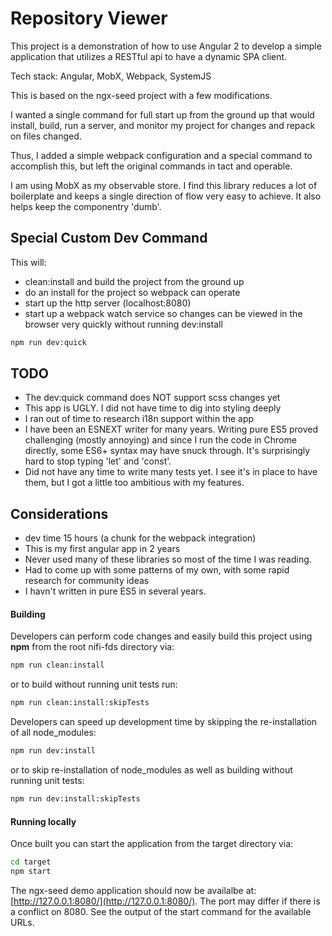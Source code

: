 # Repository Viewer

This project is a demonstration of how to use Angular 2 to develop a simple application that utilizes a RESTful api to have a dynamic SPA client.

Tech stack:
Angular, MobX, Webpack, SystemJS

This is based on the ngx-seed project with a few modifications.

I wanted a single command for full start up from the ground up that would install, build, run a server, and monitor my project for changes and repack on files changed.

Thus, I added a simple webpack configuration and a special command to accomplish this, but left the original commands in tact and operable.

I am using MobX as my observable store. I find this library reduces a lot of boilerplate and keeps a single direction of flow very easy to achieve. It also helps keep the componentry 'dumb'.

## Special Custom Dev Command

This will:
 - clean:install and build the project from the ground up
 - do an install for the project so webpack can operate
 - start up the http server (localhost:8080)
 - start up a webpack watch service so changes can be viewed in the browser very quickly without running dev:install

```bash
npm run dev:quick
```

## TODO

 - The dev:quick command does NOT support scss changes yet
 - This app is UGLY. I did not have time to dig into styling deeply
 - I ran out of time to research i18n support within the app
 - I have been an ESNEXT writer for many years. Writing pure ES5 proved challenging (mostly annoying) and since I run the code in Chrome directly, some ES6+ syntax may have snuck through. It's surprisingly hard to stop typing 'let' and 'const'.
 - Did not have any time to write many tests yet. I see it's in place to have them, but I got a little too ambitious with my features.

 ## Considerations

- dev time 15 hours (a chunk for the webpack integration)
- This is my first angular app in 2 years
- Never used many of these libraries so most of the time I was reading.
- Had to come up with some patterns of my own, with some rapid research for community ideas
- I havn't written in pure ES5 in several years.

#### Building
Developers can perform code changes and easily build this project using **npm** from the root nifi-fds directory via:

```bash
npm run clean:install
```

or to build without running unit tests run:

```bash
npm run clean:install:skipTests
```

Developers can speed up development time by skipping the re-installation of all node_modules:

```bash
npm run dev:install
```

or to skip re-installation of node_modules as well as building without running unit tests:

```bash
npm run dev:install:skipTests
```

#### Running locally
Once built you can start the application from the target directory via:

```bash
cd target
npm start
```

The ngx-seed demo application should now be availalbe at: [http://127.0.0.1:8080/](http://127.0.0.1:8080/). The port may differ if there is a conflict on 8080. See the output of the start command for the
available URLs.


